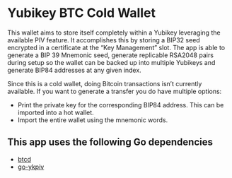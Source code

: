 # Yubikey BTC Cold Wallet

This wallet aims to store itself completely within a Yubikey leveraging the available PIV feature. It accomplishes this by storing a BIP32 seed encrypted in a certificate at the “Key Management” slot. The app is able to generate a BIP 39 Mnemonic seed, generate replicable RSA2048 pairs during setup so the wallet can be backed up into multiple Yubikeys and generate BIP84 addresses at any given index.

Since this is a cold wallet, doing Bitcoin transactions isn’t currently available. If you want to generate a transfer you do have multiple options:

- Print the private key for the corresponding BIP84 address. This can be imported into a hot wallet.
- Import the entire wallet using the mnemonic words. 

## This app uses the following Go dependencies
- [btcd](https://github.com/btcsuite/btcd)
- [go-ykpiv](https://github.com/go-piv/go-ykpiv)

